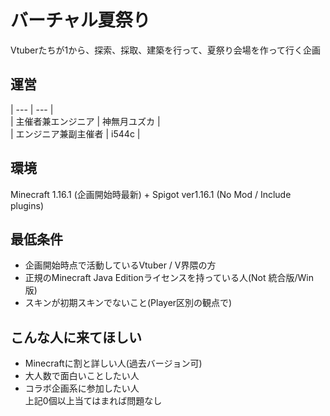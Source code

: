 # バーチャル夏祭り
Vtuberたちが1から、探索、採取、建築を行って、夏祭り会場を作って行く企画  
## 運営  
| --- | --- |  
| 主催者兼エンジニア | 神無月ユズカ |  
| エンジニア兼副主催者 | i544c |  
## 環境  
Minecraft 1.16.1 (企画開始時最新) + Spigot ver1.16.1 (No Mod / Include plugins)  
## 最低条件
- 企画開始時点で活動しているVtuber / V界隈の方  
- 正規のMinecraft Java Editionライセンスを持っている人(Not 統合版/Win版)  
- スキンが初期スキンでないこと(Player区別の観点で)  
## こんな人に来てほしい
- Minecraftに割と詳しい人(過去バージョン可)  
- 大人数で面白いことしたい人
- コラボ企画系に参加したい人  
上記0個以上当てはまれば問題なし  
